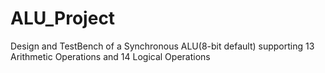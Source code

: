 # ALU_Project
Design and TestBench of a Synchronous ALU(8-bit default) supporting 13 Arithmetic Operations and 14 Logical Operations
